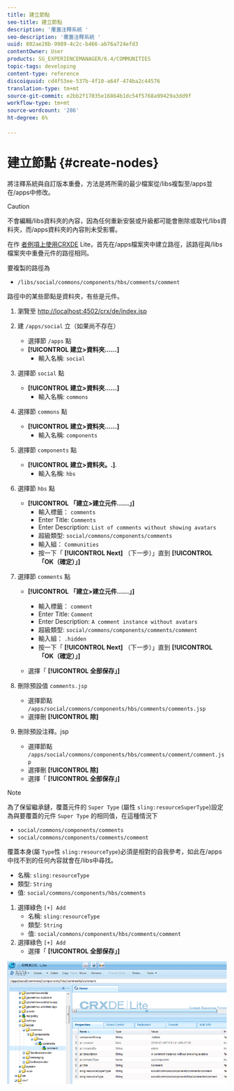 ```yaml
---
title: 建立節點
seo-title: 建立節點
description: '覆蓋注釋系統 '
seo-description: '覆蓋注釋系統 '
uuid: 802ae28b-9989-4c2c-b466-ab76a724efd3
contentOwner: User
products: SG_EXPERIENCEMANAGER/6.4/COMMUNITIES
topic-tags: developing
content-type: reference
discoiquuid: cd4f53ee-537b-4f10-a64f-474ba2c44576
translation-type: tm+mt
source-git-commit: e2bb2f17035e16864b1dc54f5768a99429a3dd9f
workflow-type: tm+mt
source-wordcount: '286'
ht-degree: 6%

---
```



# 建立節點 {#create-nodes}

將注釋系統與自訂版本重疊，方法是將所需的最少檔案從/libs複製至/apps並在/apps中修改。

>[!CAUTION]
>
>不會編輯/libs資料夾的內容，因為任何重新安裝或升級都可能會刪除或取代/libs資料夾，而/apps資料夾的內容則未受影響。

在作 [者例項上使用CRXDE](../../help/sites-developing/developing-with-crxde-lite.md) Lite，首先在/apps檔案夾中建立路徑，該路徑與/libs檔案夾中重疊元件的路徑相同。

要複製的路徑為

* `/libs/social/commons/components/hbs/comments/comment`

路徑中的某些節點是資料夾，有些是元件。

1. 瀏覽至 [http://localhost:4502/crx/de/index.jsp](http://localhost:4502/crx/de/index.jsp)
1. 建 `/apps/social` 立（如果尚不存在）
   * 選擇節 `/apps` 點
   * **[!UICONTROL 建立>資料夾……]**
      * 輸入名稱: `social`
1. 選擇節 `social` 點
   * **[!UICONTROL 建立>資料夾……]**
      * 輸入名稱: `commons`
1. 選擇節 `commons` 點
   * **[!UICONTROL 建立>資料夾……]**
      * 輸入名稱: `components`
1. 選擇節 `components` 點
   * **[!UICONTROL 建立>資料夾。.]**.
      * 輸入名稱: `hbs`
1. 選擇節 `hbs` 點
   * **[!UICONTROL 「建立>建立元件……」]**
      * 輸入標籤： `comments`
      * Enter Title: `Comments`
      * Enter Description: `List of comments without showing avatars`
      * 超級類型: `social/commons/components/comments`
      * 輸入組： `Communities`
      * 按一下「 **[!UICONTROL Next]** （下一步）」直到 **[!UICONTROL 「OK（確定）」]**
1. 選擇節 `comments` 點

   * **[!UICONTROL 「建立>建立元件……」]**

      * 輸入標籤： `comment`
      * Enter Title: `Comment`
      * Enter Description: `A comment instance without avatars`
      * 超級類型: `social/commons/components/comments/comment`
      * 輸入組： `.hidden`
      * 按一下「 **[!UICONTROL Next]** （下一步）」直到 **[!UICONTROL 「OK（確定）」]**
   * 選擇「 **[!UICONTROL 全部保存」]**
1. 刪除預設值 `comments.jsp`
   * 選擇節點 `/apps/social/commons/components/hbs/comments/comments.jsp`
   * 選擇刪 **[!UICONTROL 除]**
1. 刪除預設注釋。jsp
   * 選擇節點 `/apps/social/commons/components/hbs/comments/comment/comment.jsp`
   * 選擇刪 **[!UICONTROL 除]**
   * 選擇「 **[!UICONTROL 全部保存」]**

>[!NOTE]
>
>為了保留繼承鏈，覆蓋元件的 `Super Type` (屬性 `sling:resourceSuperType`)設定為與要覆蓋的元件 `Super Type` 的相同值，在這種情況下
>
>* `social/commons/components/comments`
>* `social/commons/components/comments/comment`

>



覆蓋本身(屬 `Type`性 `sling:resourceType`)必須是相對的自我參考，如此在/apps中找不到的任何內容就會在/libs中尋找。
* 名稱: `sling:resourceType`
* 類型: `String`
* 值: `social/commons/components/hbs/comments`

1. 選擇綠色 `[+] Add`
   * 名稱: `sling:resourceType`
   * 類型: `String`
   * 值: `social/commons/components/hbs/comments/comment`
1. 選擇綠色 `[+] Add`
   * 選擇「 **[!UICONTROL 全部保存」]**

![chlimage_1-4](assets/chlimage_1-4.png)

